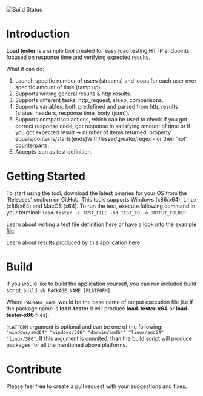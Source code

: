 ![Build Status](https://github.com/dbondarchuk/load-testing/actions/workflows/go.yml/badge.svg)

# Introduction 

**Load tester** is a simple tool created for easy load testing HTTP endpoints focused on response time and verifying expected results.

What it can do:

1. Launch specific number of users (streams) and loops for each user over specific amount of time (ramp up).
2. Supports writing general results & http results.
3. Supports different tasks: http_request, sleep, comparisons.
4. Supports variables: both predefined and parsed from http results (status, headers, response time, body (json)).
5. Supports comparison actions,  which can be used to check if you got correct response code, got response in satisfying amount of time or if you got expected result -> number of items returned, property equals/contains/starts(ends)With/lesser/greater/regex - or their ‘not’ counterparts.
6. Accepts json as test definition.

# Getting Started

To start using the tool, download the latest binaries for your OS from the 'Releases' section on GitHub. This tools supports Windows (x86/x64), Linux (x86/x64) and MacOS (x64).
To run the test, execute following command in your terminal:
`load-tester -i TEST_FILE -id TEST_ID -o OUTPUT_FOLDER`

Learn about writing a test file definition [here](docs/writing-test.md) or have a look into the [example file](examples/input.json)

Learn about results produced by this application [here](docs/reading-results.md)

# Build

If you would like to build the application yourself, you can run included build script:
`build.sh PACKAGE_NAME [PLATFORM]`

Where `PACKAGE_NAME` would be the base name of output execution file (i.e if the package name is **load-tester** it will produce **load-tester-x64** or **load-tester-x86** files).

`PLATFORM` argument is optional and can be one of the following: `"windows/amd64" "windows/386" "darwin/amd64" "linux/amd64" "linux/386"`.
If this argument is ommited, than the build script will produce packages for all the mentioned above platforms.

# Contribute

Please feel free to create a pull request with your suggestions and fixes.
